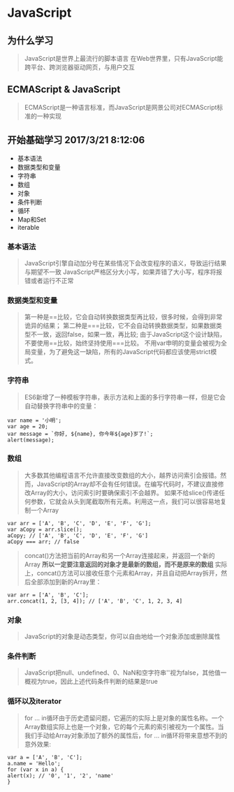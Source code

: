 ﻿# JavaScript

## 为什么学习

> JavaScript是世界上最流行的脚本语言
> 在Web世界里，只有JavaScript能跨平台、跨浏览器驱动网页，与用户交互

## ECMAScript & JavaScript

> ECMAScript是一种语言标准，而JavaScript是网景公司对ECMAScript标准的一种实现

## 开始基础学习 2017/3/21 8:12:06 

- 基本语法
- 数据类型和变量
- 字符串
- 数组
- 对象
- 条件判断
- 循环
- Map和Set
- iterable

### 基本语法

> JavaScript引擎自动加分号在某些情况下会改变程序的语义，导致运行结果与期望不一致
> JavaScript严格区分大小写，如果弄错了大小写，程序将报错或者运行不正常

### 数据类型和变量

> 第一种是==比较，它会自动转换数据类型再比较，很多时候，会得到非常诡异的结果；
第二种是===比较，它不会自动转换数据类型，如果数据类型不一致，返回false，如果一致，再比较;
> 由于JavaScript这个设计缺陷，不要使用==比较，始终坚持使用===比较。
> 不用var申明的变量会被视为全局变量，为了避免这一缺陷，所有的JavaScript代码都应该使用strict模式。

### 字符串

> ES6新增了一种模板字符串，表示方法和上面的多行字符串一样，但是它会自动替换字符串中的变量：

    var name = '小明';
    var age = 20;
    var message = `你好, ${name}, 你今年${age}岁了!`;
    alert(message);
    
### 数组

> 大多数其他编程语言不允许直接改变数组的大小，越界访问索引会报错。然而，JavaScript的Array却不会有任何错误。在编写代码时，不建议直接修改Array的大小，访问索引时要确保索引不会越界。
> 如果不给slice()传递任何参数，它就会从头到尾截取所有元素。利用这一点，我们可以很容易地复制一个Array

    var arr = ['A', 'B', 'C', 'D', 'E', 'F', 'G'];
    var aCopy = arr.slice();
    aCopy; // ['A', 'B', 'C', 'D', 'E', 'F', 'G']
    aCopy === arr; // false
    
> concat()方法把当前的Array和另一个Array连接起来，并返回一个新的Array
> **所以一定要注意返回的对象才是最新的数组，而不是原来的数组**
> 实际上，concat()方法可以接收任意个元素和Array，并且自动把Array拆开，然后全部添加到新的Array里：

    var arr = ['A', 'B', 'C'];
    arr.concat(1, 2, [3, 4]); // ['A', 'B', 'C', 1, 2, 3, 4]
    
    
### 对象 ###

> JavaScript的对象是动态类型，你可以自由地给一个对象添加或删除属性

### 条件判断 ###

> JavaScript把null、undefined、0、NaN和空字符串''视为false，其他值一概视为true，因此上述代码条件判断的结果是true

### 循环以及iterator ###

> for ... in循环由于历史遗留问题，它遍历的实际上是对象的属性名称。一个Array数组实际上也是一个对象，它的每个元素的索引被视为一个属性。当我们手动给Array对象添加了额外的属性后，for ... in循环将带来意想不到的意外效果:

    var a = ['A', 'B', 'C'];
    a.name = 'Hello';
    for (var x in a) {
    alert(x); // '0', '1', '2', 'name'
    }
